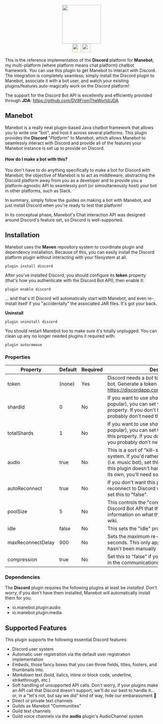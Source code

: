 

<p align="center">
  <img height="128" src="https://github.com/Manevolent/manebot-discord/raw/master/manebot_loves_discord_spaced_centered.png">
  <br/>
  <a href="https://discord.gg/qJPzQX3"><img height="28" src="https://img.shields.io/discord/563010101254815776.svg?label=Discord&logo=discord&style=for-the-badge"></a> <img height="28" src="https://img.shields.io/github/issues/manevolent/manebot-discord.svg?style=for-the-badge">
</p>

This is the reference implementation of the **Discord** platform for **Manebot**, my multi-platform (where platform means chat platform) chatbot framework. You can use this plugin to get Manebot to interact with Discord. The integration is completely seamless; simply install the Discord plugin to Manebot, associate it with a bot user, and watch your existing plugins/features auto-magically work on the Discord platform!

The support for the Discord Bot API is excellently and efficiently provided through **JDA**: https://github.com/DV8FromTheWorld/JDA

## Manebot

Manebot is a really neat plugin-based Java chatbot framework that allows you to write one "bot", and host it across several platforms. This plugin provides the **Discord** "*Platform*" to Manebot, which allows Manebot to seamlessly interact with Discord and provide all of the features your Manebot instance is set up to provide on Discord.

#### How do I make a bot with this?

You don't have to do anything specifically to make a bot for Discord with Manebot; the objective of Manebot is to act as middleware, abstracting the Discord platform away from you as a developer and to provide you a platform-agnostic API to seamlessly port (or simoultaneously host) your bot in other platforms, such as Slack.

In summary, simply follow the guides on making a bot with Manebot, and just install Discord when you're ready to test that platform!

In its conceptual phase, Manebot's Chat interaction API was designed around Discord's feature set, so Discord is well-supported.

## Installation

Manebot uses the **Maven** repository system to coordinate plugin and dependency installation. Because of this, you can easily install the Discord platform plugin without interacting with your filesystem at all.

```
plugin install discord
```

After you've installed Discord, you should configure its **token** property (that's how you authenticate with the Discord Bot API), then enable it:

```
plugin enable discord
```

... and that's it! Discord will automatically start with Manebot, and even re-install itself if you "accidentally" the associated JAR files. It's got your back.

**Uninstall**

```
plugin uninstall discord
```

You should restart Manebot too to make sure it's totally unplugged. You can clean up any no longer needed plugins it required with:

```
plugin autoremove
```

### Properties

| Property          	| Default 	| Required 	| Description                                                                                                                                                                                                                                        	|
|-------------------	|---------	|----------	|----------------------------------------------------------------------------------------------------------------------------------------------------------------------------------------------------------------------------------------------------	|
| token             	| (none)  	| Yes      	| Discord needs a *bot* token to authenticate your bot. Generate a token here: https://discordapp.com/developers/applications/                                                                                                                       	|
| shardId           	| 0       	| No       	| If you want to use *sharding* (if your bot is super popular), you can set your shard ID with this property. If you don't know what sharding is, you probably don't need this.                                                                      	|
| totalShards       	| 1       	| No       	| If you want to use *sharding* (if your bot is super popular), you can set the total shard count with this property. If you don't know what sharding is, you probably don't need this.                                                              	|
| audio             	| true    	| No       	| This is a sort of "kill-switch" for the audio system. If you'd rather not have audio features (i.e. music bot), set this to "false". Keep in mind this plugin doesn't handle "music bot" stuff on its own, you'll need some other plugin for that. 	|
| autoReconnect     	| true    	| No       	| If you don't want this plugin to automatically reconnect to Discord when it loses connection, set this to "false".                                                                                                                                 	|
| poolSize          	| 5       	| No       	| This controls the "core pool size" for JDA, the Discord Bot API that this plugin uses. For more information on what this does, go check out their wiki.                                                                                            	|
| idle              	| false   	| No       	| This sets the "idle" property of JDA.                                                                                                                                                                                                              	|
| maxReconnectDelay 	| 900     	| No       	| Sets the maximum re-connection delay, in seconds. This only applies if "autoReconnect" hasn't been manually set to "false".                                                                                                                        	|
| compression       	| true    	| No       	| Set this to "false" if you don't want compression in the communications made to Discord.                                                                                                                                                           	|

### Dependencies

The **Discord** plugin requires the following plugins at least be *installed*. Don't worry, if you don't have them installed, Manebot will automatically install them for you.

* io.manebot.plugin:audio
* io.manebot.plugin:media

## Supported Features

This plugin supports the following essential Discord features:

* Discord user system
* Automatic user registration via the default user registration implementation
* *Embeds*, those fancy boxes that you can throw fields, titles, footers, and thumbnails into.
* *Markdown* text (bold, italics, inline or block code, underline, strikethrough, etc.)
* Soft handling of unsupported API calls. Don't worry, if your plugins make an API call that Discord doesn't support, we'll do our best to handle it... or, in a "let's not, but say we did" kind of way, hide our embarassment 👀
* Direct or private text channels
* Guilds as Manebot "Communities"
* Guild text channels
* Guild voice channels via the **audio** plugin's AudioChannel system
